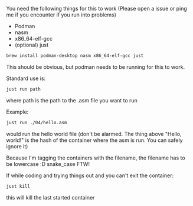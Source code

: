 You need the following things for this to work
(Please open a issue or ping me if you encounter if you run into problems)

- Podman
- nasm
- x86_64-elf-gcc
- (optional) just

```sh
brew install podman-desktop nasm x86_64-elf-gcc just
```

This should be obvious, but podman needs to be running for this to work.

Standard use is:
```sh
just run path
```
where path is the path to the .asm file you want to run

Example:
```sh
just run ./04/hello.asm
```
would run the hello world file
(don't be alarmed. The thing above "Hello, world!" is the hash of the container where the asm is run. You can safely ignore it)

Because I'm tagging the containers with the filename, the filename has to be lowercase :D snake_case FTW!

If while coding and trying things out and you can't exit the container:
```sh
just kill
```
this will kill the last started container